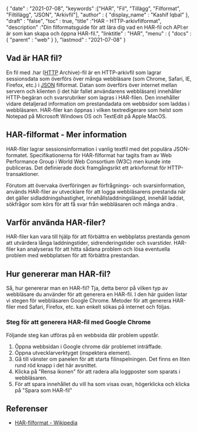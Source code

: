 {
  "date" : "2021-07-08",
  "keywords" :["HAR", "Fil", "Tillägg", "Filformat", "Filtillägg", "JSON", "Arkivfil"],
  "author" : {
    "display_name" : "Kashif Iqbal"
},
  "draft" : "false",
  "toc" : true,
  "title" :"HAR - HTTP-arkivfilformat",
  "description" :"Din filformatsguide för att lära dig vad en HAR-fil och API:er är som kan skapa och öppna HAR-fil.",
  "linktitle" : "HAR",
  "menu" : {
    "docs" : {
      "parent" : "web"
}
},
  "lastmod" : "2021-07-08"
}

## Vad är HAR fil?

En fil med .har ([HTTP](/sv/web/html/) Archive)-fil är en HTTP-arkivfil som lagrar sessionsdata som överförs över många webbläsare (som Chrome, Safari, IE, Firefox, etc.) i [JSON](/sv/web/json/) filformat. Datan som överförs över internet mellan servern och klienten (i det här fallet användarens webbläsare) innehåller HTTP-begäran och svarsrubriker som lagras i HAR-filen. Den innehåller vidare detaljerad information om prestandadata om webbsidor som laddas i webbläsaren. HAR-filer kan öppnas i vilken textredigerare som helst som Notepad på Microsoft Windows OS och TextEdit på Apple MacOS.

## HAR-filformat - Mer information

HAR-filer lagrar sessionsinformation i vanlig textfil med det populära JSON-formatet. Specifikationerna för HAR-filformat har tagits fram av Web Performance Group i World Web Consortium (W3C) men kunde inte publiceras. Det definierade dock framgångsrikt ett arkivformat för HTTP-transaktioner.

Förutom att övervaka överföringen av förfrågnings- och svarsinformation, används HAR-filer av utvecklare för att logga webbläsarens prestanda när det gäller sidladdningshastighet, innehållsladdningslängd, innehåll laddat, sökfrågor som körs för att få svar från webbläsaren och många andra .

## Varför använda HAR-filer?

HAR-filer kan vara till hjälp för att förbättra en webbplatss prestanda genom att utvärdera långa laddningstider, sidrenderingstider och svarstider. HAR-filer kan analyseras för att hitta sådana problem och lösa eventuella problem med webbplatsen för att förbättra prestandan.

## Hur genererar man HAR-fil?

Så, hur genererar man en HAR-fil? Tja, detta beror på vilken typ av webbläsare du använder för att generera en HAR-fil. I den här guiden listar vi stegen för webbläsaren Google Chrome. Metoder för att generera HAR-filer med Safari, Firefox, etc. kan enkelt sökas på internet och följas.

### Steg för att generera HAR-fil med Google Chrome

Följande steg kan utföras på en webbsida där problem uppstår.

1. Öppna webbsidan i Google chrome där problemet inträffade.
1. Öppna utvecklarverktyget (inspektera element).
1. Gå till vänster om panelen för att starta filinspelningen. Det finns en liten rund röd knapp i det här avsnittet.
1. Klicka på "Rensa ikonen" för att radera alla loggposter som sparats i webbläsaren.
1. För att spara innehållet du vill ha som visas ovan, högerklicka och klicka på "Spara som HAR-fil"

## Referenser

* [HAR-filformat - Wikipedia](https://en.wikipedia.org/wiki/HAR_(file_format))

